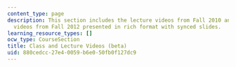 ```yaml
---
content_type: page
description: This section includes the lecture videos from Fall 2010 and the class
  videos from Fall 2012 presented in rich format with synced slides.
learning_resource_types: []
ocw_type: CourseSection
title: Class and Lecture Videos (beta)
uid: 880cedcc-27e4-0059-b6e0-50fb0f127dc9
---
```

